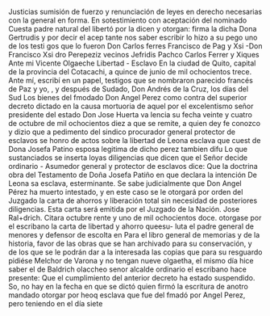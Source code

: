 Justicias sumisión de fuerzo y renunciación de leyes en derecho necesarias con la general en forma. En sotestimiento con aceptación del nominado Cuesta padre natural del libertó por la dicen
y otorgan: firma la dicha Dona Gertrudis y por decir el acep
tante nos saber escribir lo hizo a su pego uno de los testi
gos que lo fueron Don Carlos ferres Francisco de Pag y Xsi
-Don Francisco Xsi
dro Perepeziz vecinos
Jefridis Pachco
Carlos Ferrer y Xiques
Ante mi Vicente Olgaeche
Libertad - Esclavo
En la ciudad de Quito, capital de la provincia del Cotacachi, a quince de junio de mil ochocientos trece. Ante mí, escribí en un papel, testigos que se nombraron parecido francés de Paz y yo, , y después de Sudado, Don Andrés de la Cruz, los días del Sud
Los bienes del fmodado Don Angel Perez como contra del superior decreto dictado en la causa mortuoria de aquel por el excelentismo señor presidente del estado Don Jose Huerta va lencia su fecha veinte y cuatro de octubre de mil ochocientos diez
a que se remite, a quien dey fe conozco y dizio que a pedimento del sindico procurador general protector de esclavos se honro de actos sobre la libertad de Leona esclava que cuest de Dona Josefa Patino esposa legitima de dicho perez tambien difu
Lo que sustanciados se inserta loyas diligencias que dicen que el Señor decide ordinario - Asumedor general y protector de esclavos dice: Que la doctrina obra del Testamento de Doña Josefa Patiño en que declara la intención
De Leona sa esclava, esterminante. Se sabe judicialmente que Don Angel Pérez ha muerto intestado, y en este caso se le otorgará por orden del Juzgado la carta de ahorros y liberación total sin necesidad de posteriores diligencias. Esta carta será emitida por el Juzgado de la Nación.
Jose Ral+drich. Citara octubre rente y uno de mil ochocientos doce. otorgase por el escribano la carta de libertad y ahorro queesu- luta el padre general de menores y defensor de escolta en
Para el libro general de memorias y de la historia, favor de las obras que se han archivado para su conservación, y de los que se le podrán dar a la interesada las copias que para su resguardo pidiése Melchor de Varona y no tengan nueve olgaetha, el mismo día hice saber el de
Baldrich olaccheo senor alcalde ordinario el escribano hace presente: Que el cumplimiento del anterior decreto ha estado suspendido.
So, no hay en la fecha en que se dictó quien firmó la escritura de anotro mandado otorgar por heoq esclava que fue del fmadó por Angel Perez, pero teniendo en el día siete